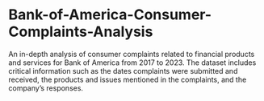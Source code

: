 # Bank-of-America-Consumer-Complaints-Analysis
An in-depth analysis of consumer complaints related to financial products and services for Bank of America from 2017 to 2023. The dataset includes critical information such as the dates complaints were submitted and received, the products and issues mentioned in the complaints, and the company’s responses.
